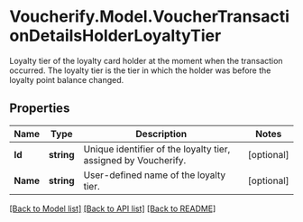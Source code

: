 # Voucherify.Model.VoucherTransactionDetailsHolderLoyaltyTier
Loyalty tier of the loyalty card holder at the moment when the transaction occurred. The loyalty tier is the tier in which the holder was before the loyalty point balance changed.

## Properties

Name | Type | Description | Notes
------------ | ------------- | ------------- | -------------
**Id** | **string** | Unique identifier of the loyalty tier, assigned by Voucherify. | [optional] 
**Name** | **string** | User-defined name of the loyalty tier. | [optional] 

[[Back to Model list]](../../README.md#documentation-for-models) [[Back to API list]](../../README.md#documentation-for-api-endpoints) [[Back to README]](../../README.md)

